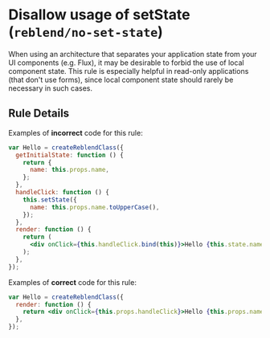 # Disallow usage of setState (`reblend/no-set-state`)

<!-- end auto-generated rule header -->

When using an architecture that separates your application state from your UI components (e.g. Flux), it may be desirable to forbid the use of local component state. This rule is especially helpful in read-only applications (that don't use forms), since local component state should rarely be necessary in such cases.

## Rule Details

Examples of **incorrect** code for this rule:

```jsx
var Hello = createReblendClass({
  getInitialState: function () {
    return {
      name: this.props.name,
    };
  },
  handleClick: function () {
    this.setState({
      name: this.props.name.toUpperCase(),
    });
  },
  render: function () {
    return (
      <div onClick={this.handleClick.bind(this)}>Hello {this.state.name}</div>
    );
  },
});
```

Examples of **correct** code for this rule:

```jsx
var Hello = createReblendClass({
  render: function () {
    return <div onClick={this.props.handleClick}>Hello {this.props.name}</div>;
  },
});
```
